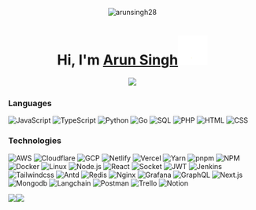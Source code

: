 
<p align="center"> <img src="https://komarev.com/ghpvc/?username=arunsingh28" alt="arunsingh28" /> </p>



# <h1 align="center">Hi, I'm <a href="https://github.com/arunsingh28">Arun Singh<a><img src="https://github.com/arunsingh28/arunsingh28/blob/main/wave.gif" width="60px" height="60px"/></h1>
    
<p align="center">
    <img width="200" src="https://user-images.githubusercontent.com/5713670/87202985-820dcb80-c2b6-11ea-9f56-7ec461c497c3.gif">
</p>

### Languages

![JavaScript](https://img.shields.io/badge/-JavaScript-000?&logo=JavaScript)
![TypeScript](https://img.shields.io/badge/-TypeScript-000?&logo=TypeScript)
![Python](https://img.shields.io/badge/-Python-000?&logo=python)
![Go](https://img.shields.io/badge/-Go-000?&logo=go)
![SQL](https://img.shields.io/badge/-SQL-000?&logo=MySQL)
![PHP](https://img.shields.io/badge/-Php-000?&logo=php)
![HTML](https://img.shields.io/badge/-HTML-000?&logo=HTML)
![CSS](https://img.shields.io/badge/-CSS-000?&logo=Css)

### Technologies

![AWS](https://img.shields.io/badge/-AWS-000?&logo=AWS&logoColor=F90)
![Cloudflare](https://img.shields.io/badge/Cloudflare-000?style=flat&logo=Cloudflare&logoColor=white)
![GCP](https://img.shields.io/badge/-GCP-000?&logo=googlecloudplatform&logoColor=F90)
![Netlify](https://img.shields.io/badge/netlify-%23000000.svg?style=flat&logo=netlify&logoColor=#00C7B7) 
![Vercel](https://img.shields.io/badge/vercel-%23000000.svg?style=flat&logo=vercel&logoColor=white)
![Yarn](https://img.shields.io/badge/yarn-000.svg?style=flat&logo=yarn&logoColor=white)
![pnpm](https://img.shields.io/badge/pnpm-000.svg?style=flat&logo=pnpm&logoColor=white)
![NPM](https://img.shields.io/badge/NPM-%23000000.svg?style=flat&logo=npm&logoColor=white)
![Docker](https://img.shields.io/badge/-Docker-000?&logo=Docker)
![Linux](https://img.shields.io/badge/-Linux-000?&logo=Linux)
![Node.js](https://img.shields.io/badge/-Node.js-000?&logo=node.js)
![React](https://img.shields.io/badge/-React-000?&logo=React)
![Socket](https://img.shields.io/badge/-Socket-000?&logo=Socket)
![JWT](https://img.shields.io/badge/-JWT-000?&logo=jsonwebtokens) 
![Jenkins](https://img.shields.io/badge/-Jenkins-000?&logo=Jenkins)
![Tailwindcss](https://img.shields.io/badge/-Tailwindcss-000?&logo=tailwindcss)
![Antd](https://img.shields.io/badge/-Antd-000?&logo=antd)
![Redis](https://img.shields.io/badge/-Redis-000?&logo=Redis)
![Nginx](https://img.shields.io/badge/-Nginx-000?&logo=Nginx)
![Grafana](https://img.shields.io/badge/-Grafana-000?&logo=Grafana)
![GraphQL](https://img.shields.io/badge/-GraphQL-000?&logo=GraphQL)
![Next.js](https://img.shields.io/badge/-Next.js-000?&logo=next.js)
![Mongodb](https://img.shields.io/badge/-Mongodb-000?&logo=mongodb)
![Langchain](https://img.shields.io/badge/-Langchain-000?&logo=langchain)
![Postman](https://img.shields.io/badge/Postman-000?style=flat&logo=postman&logoColor=white)
![Trello](https://img.shields.io/badge/Trello-000.svg?style=flat&logo=Trello&logoColor=white)
![Notion](https://img.shields.io/badge/Notion-000.svg?style=flat&logo=notion&logoColor=white)

<img height="137px" src="https://github-readme-stats.vercel.app/api?username=arunsingh28&hide_title=true&hide_border=true&show_icons=true&include_all_commits=true&count_private=true&line_height=21&text_color=000&icon_color=000&bg_color=0,ea6161,ffc64d,fffc4d,52fa5a&theme=graywhite" /><!-- wi*quL3fcV --><img height="137px" src="https://github-readme-stats.vercel.app/api/top-langs/?username=arunsingh28&hide=html&hide_title=true&hide_border=true&layout=compact&langs_count=6&exclude_repo=comp426,Redventures-Movie-Quotes&text_color=000&icon_color=fff&bg_color=0,52fa5a,4dfcff,c64dff&theme=graywhite" />

